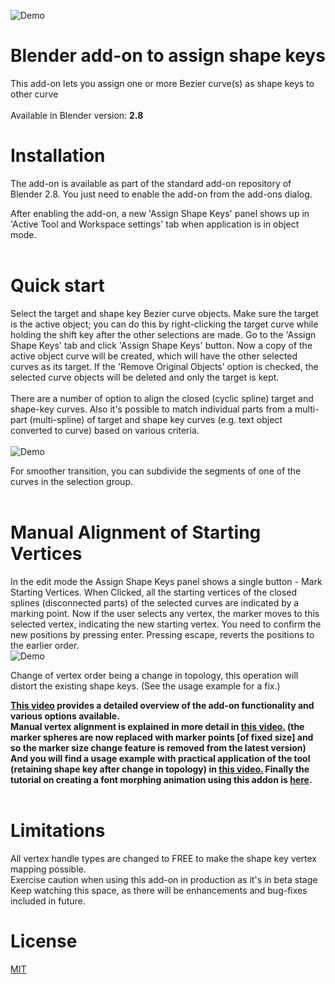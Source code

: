 ![Demo](https://github.com/Shriinivas/etc/blob/master/assignshapekey/illustrations/assigndemo.gif)
# Blender add-on to assign shape keys<br>
This add-on lets you assign one or more Bezier curve(s) as shape keys to other curve<br><br>
Available in Blender version: <b>2.8<br></b>

# Installation
The add-on is available as part of the standard add-on repository of Blender 2.8. You just need to enable the add-on from the add-ons dialog.
  
After enabling the add-on, a new 'Assign Shape Keys' panel shows up in 'Active Tool and Workspace settings' tab when application is in object mode. <br><br>

# Quick start
Select the target and shape key Bezier curve objects. Make sure the target is the active object; you can do this by right-clicking the target curve while holding the shift key after the other selections are made. Go to the 'Assign Shape Keys' tab and click 'Assign Shape Keys' button. Now a copy of the active object curve will be created, which will have the other selected curves as its target. If the 'Remove Original Objects' option is checked, the selected curve objects will be deleted and only the target is kept. <br><br>
There are a number of option to align the closed (cyclic spline) target and shape-key curves. Also it's possible to match individual parts from a multi-part (multi-spline) of target and shape key curves (e.g. text object converted to curve) based on various criteria.<br><br>
![Demo](https://github.com/Shriinivas/etc/blob/master/assignshapekey/illustrations/assigndemo2.gif)

For smoother transition, you can subdivide the segments of one of the curves in the selection group.<br><br>

# Manual Alignment of Starting Vertices
In the edit mode the Assign Shape Keys panel shows a single button - Mark Starting Vertices. When Clicked, all the starting vertices of the closed splines (disconnected parts) of the selected curves are indicated by a marking point. Now if the user selects any vertex, the marker moves to this selected vertex, indicating the new starting vertex. You need to confirm the new positions by pressing enter. Pressing escape, reverts the positions to the earlier order.<br>
![Demo](https://github.com/Shriinivas/etc/blob/master/assignshapekey/illustrations/assigndemo3.gif)

Change of vertex order being a change in topology, this operation will distort the existing shape keys. (See the usage example for a fix.)

<b><a href=https://youtu.be/1pDd_GgsfSM> This video</a> provides a detailed overview of the add-on functionality and various options available.<br>
Manual vertex alignment is explained in more detail in <a href=https://youtu.be/z-H_T2GszvM>this video.</a> (the marker spheres are now replaced with marker points [of fixed size] and so the marker size change feature is removed from the latest version) <br>
And you will find a usage example with practical application of the tool (retaining shape key after change in topology) in <a href=https://youtu.be/Gt2C2Hlh8Sk>this video.</a> Finally the tutorial on creating a font morphing animation using this addon is <a href='https://youtu.be/2OwfAJhpz7Q'>here</a>.<br><br>
</b>

# Limitations
All vertex handle types are changed to FREE to make the shape key vertex mapping possible.<br>
Exercise caution when using this add-on in production as it's in beta stage<br>
Keep watching this space, as there will be enhancements and bug-fixes included in future.<br>

# License
<a href=https://github.com/Shriinivas/assignshapekey/blob/master/LICENSE>MIT</a>

